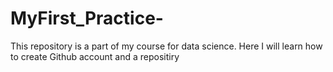# MyFirst_Practice-
This repository is a part of my course for data science. Here I will learn how to create Github account and a repositiry
